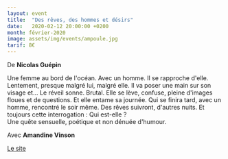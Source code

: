 ```yaml
---
layout: event
title:  "Des rêves, des hommes et désirs"
date:   2020-02-12 20:00:00 +0200
month: février-2020
image: assets/img/events/ampoule.jpg
tarif: 8€
---
```


De **Nicolas Guépin**

Une femme au bord de l'océan. Avec un homme. Il se rapproche d'elle. Lentement, presque malgré lui, malgré elle. Il va poser une main sur son visage et... Le réveil sonne. Brutal. Elle se lève, confuse, pleine d'images floues et de questions. Et elle entame sa journée. Qui se finira tard, avec un homme, rencontré le soir même. Des rêves suivront, d'autres nuits. Et toujours cette interrogation : Qui est-elle ?  
Une quête sensuelle, poétique et non dénuée d'humour.

Avec **Amandine Vinson**

[Le site](https://www.broutille.org/)
